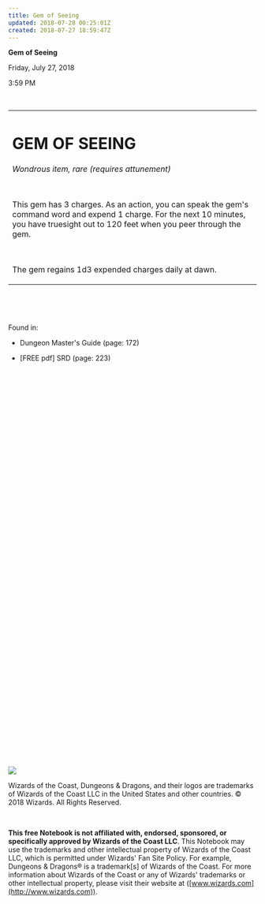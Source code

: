 ```yaml
---
title: Gem of Seeing
updated: 2018-07-28 00:25:01Z
created: 2018-07-27 18:59:47Z
---
```


**Gem of Seeing**

Friday, July 27, 2018

3:59 PM

 

<table><tbody><tr class="odd"><td><h1 id="gem-of-seeing"><strong>GEM OF SEEING</strong></h1><p><em>Wondrous item, rare (requires attunement)</em></p><p> </p><p>This gem has 3 charges. As an action, you can speak the gem's command word and expend 1 charge. For the next 10 minutes, you have truesight out to 120 feet when you peer through the gem.</p><p> </p><p>The gem regains 1d3 expended charges daily at dawn.</p></td></tr></tbody></table>

 

 

Found in:

-   Dungeon Master's Guide (page: 172)

-   \[FREE pdf\] SRD (page: 223)

 

 

 

 

 

 

 

 

 

 

 

 

 

 

 

 

 

 

 

 

 

 

 

 

 

 

![](tmp\media\image1.png)

Wizards of the Coast, Dungeons & Dragons, and their logos are trademarks of Wizards of the Coast LLC in the United States and other countries. © 2018 Wizards. All Rights Reserved.

 

**This free Notebook is not affiliated with, endorsed, sponsored, or specifically approved by Wizards of the Coast LLC**. This Notebook may use the trademarks and other intellectual property of Wizards of the Coast LLC, which is permitted under Wizards' Fan Site Policy. For example, Dungeons & Dragons® is a trademark\[s\] of Wizards of the Coast. For more information about Wizards of the Coast or any of Wizards' trademarks or other intellectual property, please visit their website at ([www.wizards.com](http://www.wizards.com)).
